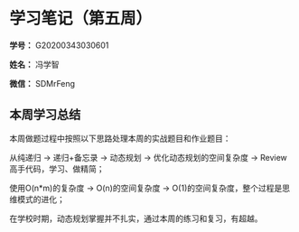 # 学习笔记（第五周）

**学号：** G20200343030601

**姓名：** 冯学智

**微信：** SDMrFeng

## 本周学习总结

本周做题过程中按照以下思路处理本周的实战题目和作业题目：

从纯递归 -> 递归+备忘录 -> 动态规划 -> 优化动态规划的空间复杂度 -> Review高手代码，学习、做精简；

使用O(n*m)的复杂度 -> O(n)的空间复杂度 -> O(1)的空间复杂度，整个过程是思维模式的进化；

在学校时期，动态规划掌握并不扎实，通过本周的练习和复习，有超越。
